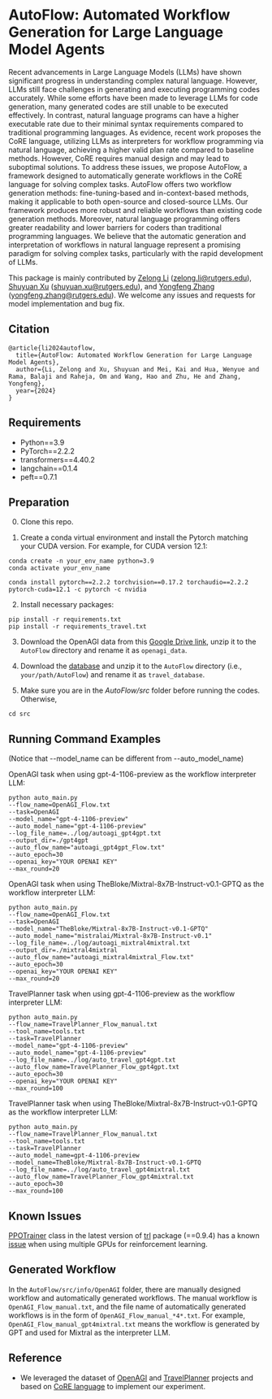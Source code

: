 # AutoFlow: Automated Workflow Generation for Large Language Model Agents

Recent advancements in Large Language Models (LLMs) have shown significant progress in understanding complex natural language. However, LLMs still face challenges in generating and executing programming codes accurately. While some efforts have been made to leverage LLMs for code generation, many generated codes are still unable to be executed effectively. In contrast, natural language programs can have a higher executable rate due to their minimal syntax requirements compared to traditional programming languages. As evidence, recent work proposes the CoRE language, utilizing LLMs as interpreters for workflow programming via natural language, achieving a higher valid plan rate compared to baseline methods. However, CoRE requires manual design and may lead to suboptimal solutions. To address these issues, we propose AutoFlow, a framework designed to automatically generate workflows in the CoRE language for solving complex tasks. AutoFlow offers two workflow generation methods: fine-tuning-based and in-context-based methods, making it applicable to both open-source and closed-source LLMs. Our framework produces more robust and reliable workflows than existing code generation methods. Moreover, natural language programming offers greater readability and lower barriers for coders than traditional programming languages. We believe that the automatic generation and interpretation of workflows in natural language represent a promising paradigm for solving complex tasks, particularly with the rapid development of LLMs.

This package is mainly contributed by [Zelong Li](https://github.com/lzl65825) (zelong.li@rutgers.edu), [Shuyuan Xu](https://github.com/shuyuan-x) (shuyuan.xu@rutgers.edu), and [Yongfeng Zhang](https://github.com/evison) (yongfeng.zhang@rutgers.edu). We welcome any issues and requests for model implementation and bug fix.

## Citation

```
@article{li2024autoflow,
  title={AutoFlow: Automated Workflow Generation for Large Language Model Agents},
  author={Li, Zelong and Xu, Shuyuan and Mei, Kai and Hua, Wenyue and Rama, Balaji and Raheja, Om and Wang, Hao and Zhu, He and Zhang, Yongfeng},
  year={2024}
}
```

## Requirements

- Python==3.9
- PyTorch==2.2.2
- transformers==4.40.2
- langchain==0.1.4
- peft==0.7.1

## Preparation

0. Clone this repo.

1. Create a conda virtual environment and install the Pytorch matching your CUDA version. For example, for CUDA version 12.1:

```
conda create -n your_env_name python=3.9
conda activate your_env_name

conda install pytorch==2.2.2 torchvision==0.17.2 torchaudio==2.2.2 pytorch-cuda=12.1 -c pytorch -c nvidia
```

2. Install necessary packages:

```
pip install -r requirements.txt
pip install -r requirements_travel.txt
```

3. Download the OpenAGI data from this [Google Drive link](https://drive.google.com/drive/folders/1AjT6y7qLIMxcmHhUBG5IE1_5SnCPR57e?usp=share_link), unzip it to the `AutoFlow` directory and rename it as `openagi_data`.

4. Download the [database](https://drive.google.com/file/d/1pF1Sw6pBmq2sFkJvm-LzJOqrmfWoQgxE/view?usp=drive_link) and unzip it to the `AutoFlow` directory (i.e., `your/path/AutoFlow`) and rename it as `travel_database`.

5. Make sure you are in the *AutoFlow/src* folder before running the codes. Otherwise,

```
cd src
```

## Running Command Examples

(Notice that --model_name can be different from --auto_model_name)

OpenAGI task when using gpt-4-1106-preview as the workflow interpreter LLM:
```commandline
python auto_main.py 
--flow_name=OpenAGI_Flow.txt
--task=OpenAGI 
--model_name="gpt-4-1106-preview"
--auto_model_name="gpt-4-1106-preview"
--log_file_name=../log/autoagi_gpt4gpt.txt
--output_dir=./gpt4gpt
--auto_flow_name="autoagi_gpt4gpt_Flow.txt"
--auto_epoch=30 
--openai_key="YOUR OPENAI KEY"
--max_round=20
```

OpenAGI task when using TheBloke/Mixtral-8x7B-Instruct-v0.1-GPTQ as the workflow interpreter LLM:
```commandline
python auto_main.py 
--flow_name=OpenAGI_Flow.txt
--task=OpenAGI 
--model_name="TheBloke/Mixtral-8x7B-Instruct-v0.1-GPTQ"
--auto_model_name="mistralai/Mixtral-8x7B-Instruct-v0.1"
--log_file_name=../log/autoagi_mixtral4mixtral.txt
--output_dir=./mixtral4mixtral
--auto_flow_name="autoagi_mixtral4mixtral_Flow.txt"
--auto_epoch=30 
--openai_key="YOUR OPENAI KEY"
--max_round=20
```

TravelPlanner task when using gpt-4-1106-preview as the workflow interpreter LLM:
```commandline
python auto_main.py 
--flow_name=TravelPlanner_Flow_manual.txt 
--tool_name=tools.txt 
--task=TravelPlanner 
--model_name="gpt-4-1106-preview"
--auto_model_name="gpt-4-1106-preview"
--log_file_name=../log/auto_travel_gpt4gpt.txt 
--auto_flow_name=TravelPlanner_Flow_gpt4gpt.txt
--auto_epoch=30 
--openai_key="YOUR OPENAI KEY"
--max_round=100
```

TravelPlanner task when using TheBloke/Mixtral-8x7B-Instruct-v0.1-GPTQ as the workflow interpreter LLM:
```commandline
python auto_main.py 
--flow_name=TravelPlanner_Flow_manual.txt 
--tool_name=tools.txt 
--task=TravelPlanner 
--auto_model_name=gpt-4-1106-preview 
--model_name=TheBloke/Mixtral-8x7B-Instruct-v0.1-GPTQ 
--log_file_name=../log/auto_travel_gpt4mixtral.txt 
--auto_flow_name=TravelPlanner_Flow_gpt4mixtral.txt 
--auto_epoch=30 
--max_round=100
```

## Known Issues

[PPOTrainer](https://huggingface.co/docs/trl/main/en/ppo_trainer) class in the latest version of [trl](https://github.com/huggingface/trl) package (==0.9.4) has a known [issue](https://github.com/huggingface/trl/issues/1691) when using multiple GPUs for reinforcement learning.

## Generated Workflow

In the `AutoFlow/src/info/OpenAGI` folder, there are manually designed workflow and automatically generated workflows. The manual workflow is `OpenAGI_Flow_manual.txt`, and the file name of automatically generated workflows is in the form of `OpenAGI_Flow_manual_*4*.txt`. For example, `OpenAGI_Flow_manual_gpt4mixtral.txt` means the workflow is generated by GPT and used for Mixtral as the interpreter LLM.

## Reference

- We leveraged the dataset of [OpenAGI](https://github.com/agiresearch/OpenAGI) and [TravelPlanner](https://github.com/OSU-NLP-Group/TravelPlanner) projects and based on [CoRE language](https://github.com/agiresearch/CoRE) to implement our experiment.
